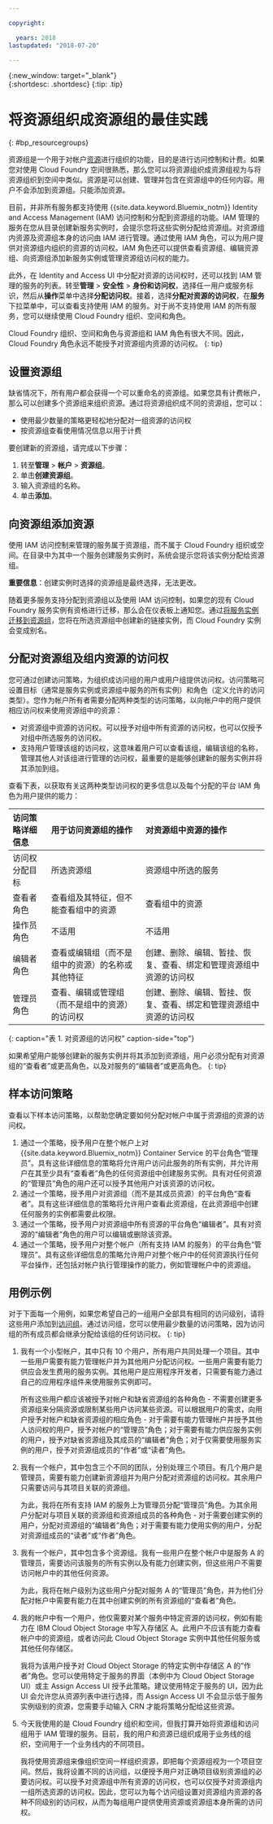```yaml
---

copyright:

  years: 2018
lastupdated: "2018-07-20"

---
```


{:new_window: target="_blank"}  
{:shortdesc: .shortdesc}
{:tip: .tip}


# 将资源组织成资源组的最佳实践
{: #bp_resourcegroups}

资源组是一个用于对帐户[资源](/docs/resources/acct_resources.html#resource)进行组织的功能，目的是进行访问控制和计费。如果您对使用 Cloud Foundry 空间很熟悉，那么您可以将资源组织成资源组视为与将资源组织到空间中类似。资源是可以创建、管理并包含在资源组中的任何内容。用户不会添加到资源组。只能添加资源。 

目前，并非所有服务都支持使用 {{site.data.keyword.Bluemix_notm}} Identity and Access Management (IAM) 访问控制和分配到资源组的功能。IAM 管理的服务在您从目录创建新服务实例时，会提示您将这些实例分配给资源组。对资源组内资源及资源组本身的访问由 IAM 进行管理。通过使用 IAM 角色，可以为用户提供对资源组内组织的资源的访问权。IAM 角色还可以提供查看资源组、编辑资源组、向资源组添加新服务实例或管理资源组访问权的能力。

此外，在 Identity and Access UI 中分配对资源的访问权时，还可以找到 IAM 管理的服务的列表。转至**管理** &gt; **安全性** &gt; **身份和访问权**，选择任一用户或服务标识，然后从**操作**菜单中选择**分配访问权**。接着，选择**分配对资源的访问权**，在**服务**下拉菜单中，可以查看支持使用 IAM 的服务。对于尚不支持使用 IAM 的所有服务，您可以继续使用 Cloud Foundry 组织、空间和角色。 

Cloud Foundry 组织、空间和角色与资源组和 IAM 角色有很大不同。因此，Cloud Foundry 角色永远不能授予对资源组内资源的访问权。
{: tip}


## 设置资源组

缺省情况下，所有用户都会获得一个可以重命名的资源组。如果您具有计费帐户，那么可以创建多个资源组来组织资源。通过将资源组织成不同的资源组，您可以：

* 使用最少数量的策略更轻松地分配对一组资源的访问权 
* 按资源组查看使用情况信息以用于计费 

要创建新的资源组，请完成以下步骤：

1. 转至**管理** &gt; **帐户** &gt; **资源组**。
2. 单击**创建资源组**。
3. 输入资源组的名称。
4. 单击**添加**。


## 向资源组添加资源

使用 IAM 访问控制来管理的服务属于资源组，而不属于 Cloud Foundry 组织或空间。在目录中为其中一个服务创建服务实例时，系统会提示您将该实例分配给资源组。 

**重要信息**：创建实例时选择的资源组是最终选择，无法更改。

随着更多服务支持分配到资源组以及使用 IAM 访问控制，如果您的现有 Cloud Foundry 服务实例有资格进行迁移，那么会在仪表板上通知您。通过[将服务实例迁移到资源组](/docs/resources/instance_migration.html)，您将在所选资源组中创建新的链接实例，而 Cloud Foundry 实例会变成别名。 


## 分配对资源组及组内资源的访问权

您可通过创建访问策略，为组织成访问组的用户或用户组提供访问权。访问策略可设置目标（通常是服务实例或资源组中服务的所有实例）和角色（定义允许的访问类型）。您作为帐户所有者需要分配两种类型的访问策略，以向帐户中的用户提供相应访问权来使用资源组中的资源：

* 对资源组中资源的访问权。可以授予对组中所有资源的访问权，也可以仅授予对组中所选服务的访问权。
* 支持用户管理该组的访问权，这意味着用户可以查看该组，编辑该组的名称，管理其他人对该组进行管理的访问权，最重要的是能够创建新的服务实例并将其添加到组。

查看下表，以获取有关这两种类型访问权的更多信息以及每个分配的平台 IAM 角色为用户提供的能力：

|访问策略详细信息  |用于访问资源组的操作|对资源组中资源的操作| 
|:-----------------|:--------------|:---------------|
|访问权分配目标 |所选资源组 |资源组中所选的服务 |
|查看者角色 |查看组及其特征，但不能查看组中的资源|查看组中的资源| 
|操作员角色 |不适用 |不适用 | 
|编辑者角色 |查看或编辑组（而不是组中的资源）的名称或其他特征|创建、删除、编辑、暂挂、恢复、查看、绑定和管理资源组中资源的访问权|
|管理员角色 |查看、编辑或管理组（而不是组中的资源）的访问权|创建、删除、编辑、暂挂、恢复、查看、绑定和管理资源组中资源的访问权| 
{: caption="表 1. 对资源组的访问权" caption-side="top"}

如果希望用户能够创建新的服务实例并将其添加到资源组，用户必须分配有对资源组的“查看者”或更高角色，以及对服务的“编辑者”或更高角色。
{: tip}


## 样本访问策略

查看以下样本访问策略，以帮助您确定要如何分配对帐户中属于资源组的资源的访问权。

1. 通过一个策略，授予用户在整个帐户上对 {{site.data.keyword.Bluemix_notm}} Container Service 的平台角色“管理员”。具有这些详细信息的策略将允许用户访问此服务的所有实例，并允许用户在其至少具有“查看者”角色的任何资源组中创建服务实例。具有对任何资源的“管理员”角色的用户还可以授予其他用户对该资源的访问权。
2. 通过一个策略，授予用户对资源组（而不是其成员资源）的平台角色“查看者”。具有这些详细信息的策略将允许用户查看此资源组，在此资源组中创建任何服务的实例都需要此权限。
3. 通过一个策略，授予用户对资源组中所有资源的平台角色“编辑者”。具有对资源的“编辑者”角色的用户可以编辑或删除该资源。
4. 通过一个策略，授予用户对整个帐户（所有支持 IAM 的服务）的平台角色“管理员”。具有这些详细信息的策略允许用户对整个帐户中的任何资源执行任何平台操作，还包括对帐户执行管理操作的能力，例如管理帐户中的资源组。

## 用例示例

对于下面每一个用例，如果您希望自己的一组用户全部具有相同的访问级别，请将这些用户添加到[访问组](/docs/iam/groups.html#groups)。通过访问组，您可以使用最少数量的访问策略，因为访问组的所有成员都会继承分配给该组的任何访问权。
{: tip}

<ol>
<li><p>我有一个小型帐户，其中只有 10 个用户，所有用户共同处理一个项目。其中一些用户需要有能力管理帐户并为其他用户分配访问权。一些用户需要有能力供应会发生费用的服务实例。其他用户是应用程序开发者，只需要有能力通过自己的应用程序组件来使用服务实例即可。</p>
<p>所有这些用户都应该被授予对帐户和缺省资源组的各种角色 - 不需要创建更多资源组来分隔资源或限制某些用户访问某些资源。可以根据用户的需求，向用户授予对帐户和缺省资源组的相应角色 - 对于需要有能力管理帐户并授予其他人访问权的用户，授予对帐户的“管理员”角色；对于需要有能力供应服务实例的用户，授予对缺省资源组及其成员的“编辑者”角色；对于仅需要使用服务实例的用户，授予对资源组成员的“作者”或“读者”角色。</p>
</li>
<li><p>我有一个帐户，其中包含三个不同的团队，分别处理三个项目。有几个用户是管理员，需要有能力创建新资源组并为用户分配对资源组的访问权。其余用户只需要访问与其项目关联的资源组。</p>
<p>为此，我将在所有支持 IAM 的服务上为管理员分配“管理员”角色。为其余用户分配对与项目关联的资源组和资源组成员的各种角色 - 对于需要创建实例的用户，分配对资源组的“编辑者”角色；对于需要有能力使用实例的用户，分配对资源组成员的“读者”或“作者”角色。</p>
</li>
<li><p>我有一个帐户，其中包含多个资源组。我有一些用户在整个帐户中是服务 A 的管理员，需要访问该服务的所有实例以及有能力创建实例，但这些用户不需要访问帐户中的其他任何资源。</p>
<p>为此，我将在帐户级别为这些用户分配对服务 A 的“管理员”角色，并为他们分配对帐户中需要有能力在其中创建实例的所有资源组的“查看者”角色。</p>
</li>
<li><p>我的帐户中有一个用户，他仅需要对某个服务中特定资源的访问权，例如有能力在 IBM Cloud Object Storage 中写入存储区 A。此用户不应该有能力查看帐户中的资源组，或者访问此 Cloud Object Storage 实例中其他任何服务或其他任何存储区。</p> 
<p>我将为该用户授予对 Cloud Object Storage 的特定实例中存储区 A 的“作者”角色。您可以使用特定于服务的界面（本例中为 Cloud Object Storage UI）或主 Assign Access UI 授予此策略。建议使用特定于服务的 UI，因为此 UI 会允许您从资源列表中进行选择，而 Assign Access UI 不会显示低于服务实例级别的资源，您需要手动输入 CRN 才能将策略分配给这些资源。</p>
</li>
<li><p>今天我使用的是 Cloud Foundry 组织和空间，但我打算开始将资源组和访问组用于 IAM 管理的服务。目前，我的用户和资源已组织成用于业务线的组织，空间用于一个业务线内的不同项目。</p>
<p>我将使用资源组来像组织空间一样组织资源，即把每个资源组视为一个项目空间。然后，我将设置不同的访问组，以便授予用户对正确项目级别资源组的必要访问权。可以授予对资源组中所有资源的访问权，也可以仅授予对资源组内一组所选资源的访问权。因此，您可以为每个访问组设置对资源组内资源的各种不同级别的访问权，从而为每组用户提供使用资源或资源组本身所需的访问权。</p>
</li>
</ol>


